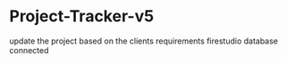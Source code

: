 # Project-Tracker-v5
update the project based on the clients requirements 
firestudio database connected
